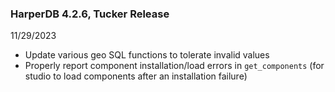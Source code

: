 ### HarperDB 4.2.6, Tucker Release

11/29/2023

- Update various geo SQL functions to tolerate invalid values
- Properly report component installation/load errors in `get_components` (for studio to load components after an installation failure)
